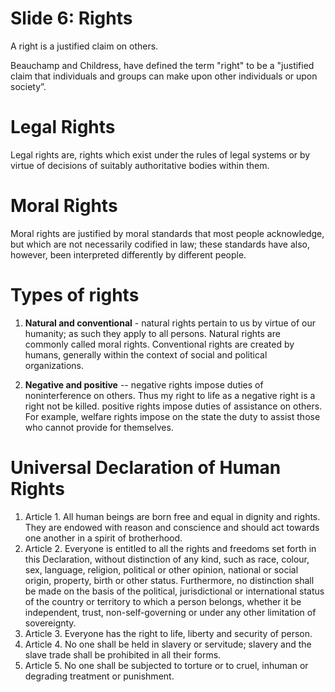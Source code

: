 # Slide 6: Rights

A right is a justified claim on others.

Beauchamp and Childress, have defined the term "right" to be a "justified claim that individuals and groups can make upon other individuals or upon society”.

# Legal Rights

Legal rights are, rights which exist under the rules of legal systems or by virtue of decisions of suitably authoritative bodies within them.

# Moral Rights

Moral rights are justified by moral standards that most people acknowledge, but which are not necessarily codified in law; these standards have also, however, been interpreted differently by different people.

# Types of rights

1. **Natural and conventional** - natural rights pertain to us by virtue of our humanity; as such they apply to all persons. Natural rights are commonly called moral rights. Conventional rights are created by humans, generally within the context of social and political organizations.

1. **Negative and positive** -- negative rights impose duties of noninterference on others. Thus my right to life as a negative right is a right not be killed. positive rights impose duties of assistance on others. For example, welfare rights impose on the state the duty to assist those who cannot provide for themselves.

# Universal Declaration of Human Rights

1. Article 1. All human beings are born free and equal in dignity and rights. They are endowed with reason and conscience and should act towards one another in a spirit of brotherhood.
1. Article 2. Everyone is entitled to all the rights and freedoms set forth in this Declaration, without distinction of any kind, such as race, colour, sex, language, religion, political or other opinion, national or social origin, property, birth or other status. Furthermore, no distinction shall be made on the basis of the political, jurisdictional or international status of the country or territory to which a person belongs, whether it be independent, trust, non-self-governing or under any other limitation of sovereignty.
1. Article 3. Everyone has the right to life, liberty and security of person.
1. Article 4. No one shall be held in slavery or servitude; slavery and the slave trade shall be prohibited in all their forms.
1. Article 5. No one shall be subjected to torture or to cruel, inhuman or degrading treatment or punishment.
